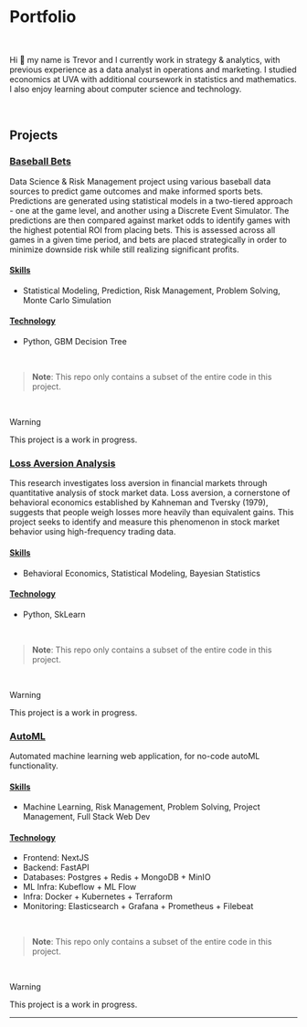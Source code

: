 # Portfolio

<br>
<!-- <p align="center"><img src="./docs/casual.png" alt="Profile Picture" height="150"></p> -->
<!-- width="140"  -->

Hi 👋 my name is Trevor and I currently work in strategy & analytics, with previous experience as a data analyst in operations and marketing. I studied economics at UVA with additional coursework in statistics and mathematics. I also enjoy learning about computer science and technology.

<br>

## Projects

### [Baseball Bets](./projects/baseball)
Data Science & Risk Management project using various baseball data sources to predict game outcomes and make informed sports bets. Predictions are generated using statistical models in a two-tiered approach - one at the game level, and another using a Discrete Event Simulator. The predictions are then compared against market odds to identify games with the highest potential ROI from placing bets. This is assessed across all games in a given time period, and bets are placed strategically in order to minimize downside risk while still realizing significant profits.

#### <ins>Skills</ins>
- Statistical Modeling, Prediction, Risk Management, Problem Solving, Monte Carlo Simulation

#### <ins>Technology</ins>
- Python, GBM Decision Tree
<br>

> **Note**: This repo only contains a subset of the entire code in this project.
<br>

> [!WARNING]
> This project is a work in progress.


### [Loss Aversion Analysis](./projects/loss_aversion)
This research investigates loss aversion in financial markets through quantitative analysis of stock market data. Loss aversion, a cornerstone of behavioral economics established by Kahneman and Tversky (1979), suggests that people weigh losses more heavily than equivalent gains. This project seeks to identify and measure this phenomenon in stock market behavior using high-frequency trading data.

#### <ins>Skills</ins>
- Behavioral Economics, Statistical Modeling, Bayesian Statistics

#### <ins>Technology</ins>
- Python, SkLearn
<br>

> **Note**: This repo only contains a subset of the entire code in this project.
<br>

> [!WARNING]
> This project is a work in progress.


### [AutoML](./projects/auto_ml)
Automated machine learning web application, for no-code autoML functionality.

#### <ins>Skills</ins>
- Machine Learning, Risk Management, Problem Solving, Project Management, Full Stack Web Dev

#### <ins>Technology</ins>
- Frontend: NextJS
- Backend: FastAPI
- Databases: Postgres + Redis + MongoDB + MinIO
- ML Infra: Kubeflow + ML Flow
- Infra: Docker + Kubernetes + Terraform
- Monitoring: Elasticsearch + Grafana + Prometheus + Filebeat
<br>

> **Note**: This repo only contains a subset of the entire code in this project.
<br>

> [!WARNING]
> This project is a work in progress.


---
